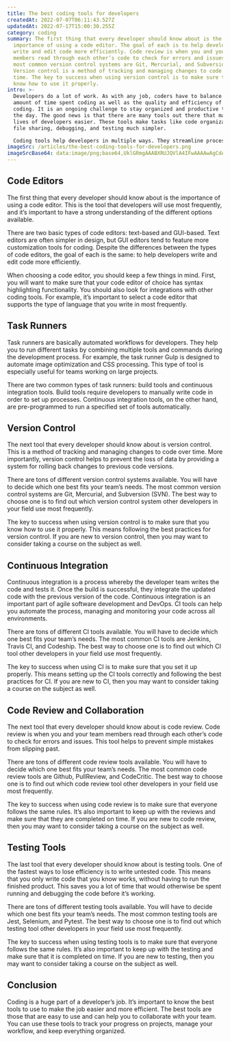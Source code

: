 ```yaml
---
title: The best coding tools for developers
createdAt: 2022-07-07T06:11:43.527Z
updatedAt: 2022-07-17T15:00:30.255Z
category: coding
summary: The first thing that every developer should know about is the
  importance of using a code editor. The goal of each is to help developers
  write and edit code more efficiently. Code review is when you and your team
  members read through each other’s code to check for errors and issues. The
  most common version control systems are Git, Mercurial, and Subversion (SVN)
  Version control is a method of tracking and managing changes to code over
  time. The key to success when using version control is to make sure that you
  know how to use it properly.
intro: >-
  Developers do a lot of work. As with any job, coders have to balance the
  amount of time spent coding as well as the quality and efficiency of that
  coding. It is an ongoing challenge to stay organized and productive throughout
  the day. The good news is that there are many tools out there that make the
  lives of developers easier. These tools make tasks like code organization,
  file sharing, debugging, and testing much simpler. 

  Coding tools help developers in multiple ways. They streamline processes such codification, debugging, testing, and management of code libraries. Additionally, these tools reduce redundancy and increase efficiency across projects and teams as a whole rather than individually. Let’s take a look at some of the best coding tools that every developer should know about!
imageSrc: /articles/the-best-coding-tools-for-developers.png
imageSrcBase64: data:image/png;base64,UklGRmgAAABXRUJQVlA4IFwAAAAwAgCdASoKAAoAAUAmJQBOiP/wQOaeg1tFQAD+/s9cVEUrc2lX3PbEhbUnEd3WKPUOISJv8DKkMFQzA/Om+PER/wKlzuN1Fg8T7Pvsfty/+Tf6zsOF+pv7rEQAAA==
---
```


## Code Editors

The first thing that every developer should know about is the importance of using a code editor. This is the tool that developers will use most frequently, and it’s important to have a strong understanding of the different options available.

There are two basic types of code editors: text-based and GUI-based. Text editors are often simpler in design, but GUI editors tend to feature more customization tools for coding. Despite the differences between the types of code editors, the goal of each is the same: to help developers write and edit code more efficiently.

When choosing a code editor, you should keep a few things in mind. First, you will want to make sure that your code editor of choice has syntax highlighting functionality. You should also look for integrations with other coding tools. For example, it’s important to select a code editor that supports the type of language that you write in most frequently.

## Task Runners

Task runners are basically automated workflows for developers. They help you to run different tasks by combining multiple tools and commands during the development process. For example, the task runner Gulp is designed to automate image optimization and CSS processing. This type of tool is especially useful for teams working on large projects.

There are two common types of task runners: build tools and continuous integration tools. Build tools require developers to manually write code in order to set up processes. Continuous integration tools, on the other hand, are pre-programmed to run a specified set of tools automatically.

## Version Control

The next tool that every developer should know about is version control. This is a method of tracking and managing changes to code over time. More importantly, version control helps to prevent the loss of data by providing a system for rolling back changes to previous code versions.

There are tons of different version control systems available. You will have to decide which one best fits your team’s needs. The most common version control systems are Git, Mercurial, and Subversion (SVN). The best way to choose one is to find out which version control system other developers in your field use most frequently.

The key to success when using version control is to make sure that you know how to use it properly. This means following the best practices for version control. If you are new to version control, then you may want to consider taking a course on the subject as well.

## Continuous Integration

Continuous integration is a process whereby the developer team writes the code and tests it. Once the build is successful, they integrate the updated code with the previous version of the code. Continuous integration is an important part of agile software development and DevOps. CI tools can help you automate the process, managing and monitoring your code across all environments.

There are tons of different CI tools available. You will have to decide which one best fits your team’s needs. The most common CI tools are Jenkins, Travis CI, and Codeship. The best way to choose one is to find out which CI tool other developers in your field use most frequently.

The key to success when using CI is to make sure that you set it up properly. This means setting up the CI tools correctly and following the best practices for CI. If you are new to CI, then you may want to consider taking a course on the subject as well.

## Code Review and Collaboration

The next tool that every developer should know about is code review. Code review is when you and your team members read through each other’s code to check for errors and issues. This tool helps to prevent simple mistakes from slipping past.

There are tons of different code review tools available. You will have to decide which one best fits your team’s needs. The most common code review tools are Github, PullReview, and CodeCritic. The best way to choose one is to find out which code review tool other developers in your field use most frequently.

The key to success when using code review is to make sure that everyone follows the same rules. It’s also important to keep up with the reviews and make sure that they are completed on time. If you are new to code review, then you may want to consider taking a course on the subject as well.

## Testing Tools

The last tool that every developer should know about is testing tools. One of the fastest ways to lose efficiency is to write untested code. This means that you only write code that you know works, without having to run the finished product. This saves you a lot of time that would otherwise be spent running and debugging the code before it’s working.

There are tons of different testing tools available. You will have to decide which one best fits your team’s needs. The most common testing tools are Jest, Selenium, and Pytest. The best way to choose one is to find out which testing tool other developers in your field use most frequently.

The key to success when using testing tools is to make sure that everyone follows the same rules. It’s also important to keep up with the testing and make sure that it is completed on time. If you are new to testing, then you may want to consider taking a course on the subject as well.

## Conclusion

Coding is a huge part of a developer’s job. It’s important to know the best tools to use to make the job easier and more efficient. The best tools are those that are easy to use and can help you to collaborate with your team. You can use these tools to track your progress on projects, manage your workflow, and keep everything organized.
